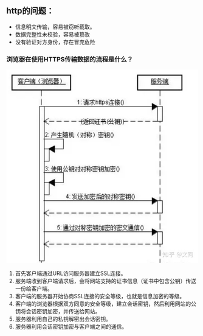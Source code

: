 ## http的问题：

- 信息明文传输，容易被窃听截取。
- 数据完整性未校验，容易被篡改
- 没有验证对方身份，存在冒充危险

### **浏览器在使用HTTPS传输数据的流程是什么？**

![img](assets/v2-a994fbf3094d737814fe01c2b919477b_1440w.jpg)

1. 首先客户端通过URL访问服务器建立SSL连接。
2. 服务端收到客户端请求后，会将网站支持的证书信息（证书中包含公钥）传送一份给客户端。
3. 客户端的服务器开始协商SSL连接的安全等级，也就是信息加密的等级。
4. 客户端的浏览器根据双方同意的安全等级，建立会话密钥，然后利用网站的公钥将会话密钥加密，并传送给网站。
5. 服务器利用自己的私钥解密出会话密钥。
6. 服务器利用会话密钥加密与客户端之间的通信。
